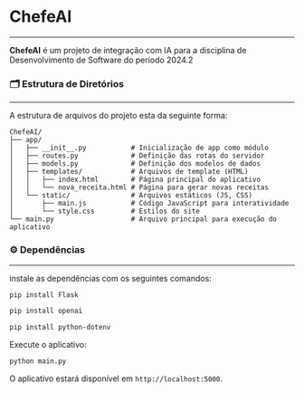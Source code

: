 # ChefeAI
---

**ChefeAI** é um projeto de integração com IA para a disciplina de Desenvolvimento de Software do período 2024.2

### 🗂️ Estrutura de Diretórios
---

A estrutura de arquivos do projeto esta da seguinte forma:

```
ChefeAI/
├── app/
│   ├── __init__.py           # Inicialização de app como módulo
│   ├── routes.py             # Definição das rotas do servidor
│   ├── models.py             # Definição dos modelos de dados
│   ├── templates/            # Arquivos de template (HTML)
│   │   ├── index.html        # Página principal do aplicativo
│   │   └── nova_receita.html # Página para gerar novas receitas
│   └── static/               # Arquivos estáticos (JS, CSS)
│       ├── main.js           # Código JavaScript para interatividade
│       └── style.css         # Estilos do site
└── main.py                   # Arquivo principal para execução do aplicativo
```

### ⚙️ Dependências
---

instale as dependências com os seguintes comandos:

```bash
pip install Flask
```

```bash
pip install openai
```

 
```bash
pip install python-dotenv
```

Execute o aplicativo:

```bash
python main.py
```

O aplicativo estará disponível em `http://localhost:5000`.
